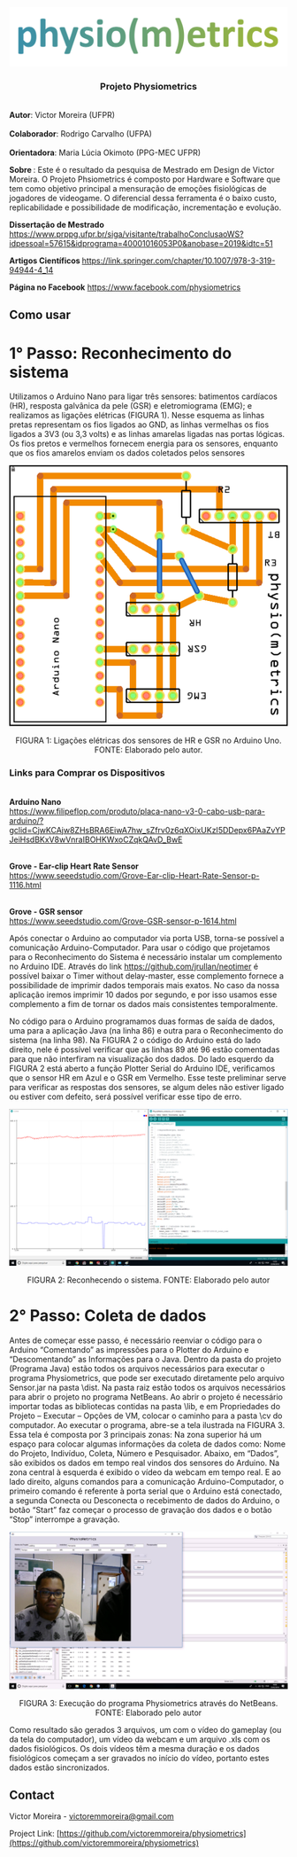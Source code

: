 <p align="center">
    <img src="Imagens/Physio(m)etrics.png" >

  <h3 align="center">Projeto Physiometrics</h3>
</p>


<br><b> Autor</b>: Victor Moreira (UFPR) </br>
<br><b>Colaborador</b>: Rodrigo Carvalho (UFPA) </br>
<br><b>Orientadora</b>: Maria Lúcia Okimoto (PPG-MEC UFPR) </br>

<b> Sobre </b> : Este é o resultado da pesquisa de Mestrado em Design de Victor Moreira. O Projeto Phsiometrics é composto por Hardware e Software que tem como objetivo principal a mensuração de emoções fisiológicas de jogadores de videogame. O diferencial dessa ferramenta é o baixo custo, replicabilidade e possibilidade de modificação, incrementação e evolução. 

<b>Dissertação de Mestrado</b>
https://www.prppg.ufpr.br/siga/visitante/trabalhoConclusaoWS?idpessoal=57615&idprograma=40001016053P0&anobase=2019&idtc=51

<b>Artigos Científicos </b>
https://link.springer.com/chapter/10.1007/978-3-319-94944-4_14

<b>Página no Facebook</b>
https://www.facebook.com/physiometrics

<!-- ABOUT THE PROJECT -->
## Como usar

# 1° Passo: Reconhecimento do sistema
Utilizamos o Arduino Nano para ligar três sensores: batimentos cardíacos (HR), resposta galvânica da pele (GSR) e eletromiograma (EMG); e realizamos as ligações elétricas (FIGURA 1). Nesse esquema as linhas pretas representam os fios ligados ao GND, as linhas vermelhas os fios ligados a 3V3 (ou 3,3 volts) e as linhas amarelas ligadas nas portas lógicas. Os fios pretos e vermelhos fornecem energia para os sensores, enquanto que os fios amarelos enviam os dados coletados pelos sensores

<p align="center">
    <img src="Imagens/Placa PhysioMetrics_v3_pcb.png" >

<p align="center"> FIGURA 1: Ligações elétricas dos sensores de HR e GSR no Arduino Uno.
FONTE: Elaborado pelo autor. </p>
</p>


### Links para Comprar os Dispositivos

<br><b>Arduino Nano</b></br>
https://www.filipeflop.com/produto/placa-nano-v3-0-cabo-usb-para-arduino/?gclid=CjwKCAjw8ZHsBRA6EiwA7hw_sZfrv0z6qXOixUKzI5DDepx6PAaZvYPJeiHsdBKxV8wVnraIBOHKWxoCZqkQAvD_BwE

<br><b>Grove - Ear-clip Heart Rate Sensor</b></br>
https://www.seeedstudio.com/Grove-Ear-clip-Heart-Rate-Sensor-p-1116.html

<br><b>Grove - GSR sensor</b></br>
https://www.seeedstudio.com/Grove-GSR-sensor-p-1614.html

Após conectar o Arduino ao computador via porta USB, torna-se possível a comunicação Arduino-Computador. Para usar o código que projetamos para o Reconhecimento do Sistema é necessário instalar um complemento no Arduino IDE. Através do link https://github.com/jrullan/neotimer é possível baixar o Timer without delay-master, esse complemento fornece a possibilidade de imprimir dados temporais mais exatos. No caso da nossa aplicação iremos imprimir 10 dados por segundo, e por isso usamos esse complemento a fim de tornar os dados mais consistentes temporalmente.

No código para o Arduino programamos duas formas de saída de dados, uma para a aplicação Java (na linha 86) e outra para o Reconhecimento do sistema (na linha 98). Na FIGURA 2 o código do Arduino está do lado direito, nele é possível verificar que as linhas 89 até 96 estão comentadas para que não interfiram na visualização dos dados. Do lado esquerdo da FIGURA 2 está aberto a função Plotter Serial do Arduino IDE, verificamos que o sensor HR em Azul e o GSR em Vermelho. Esse teste preliminar serve para verificar as respostas dos sensores, se algum deles não estiver ligado ou estiver com defeito, será possível verificar esse tipo de erro.

<p align="center">
    <img src="Imagens/print 2.png" >

<p align="center"> FIGURA 2: Reconhecendo o sistema. 
FONTE: Elaborado pelo autor </p>
</p>


# 2° Passo: Coleta de dados

Antes de começar esse passo, é necessário reenviar o código para o Arduino “Comentando” as impressões para o Plotter do Arduino e “Descomentando” as Informações para o Java. Dentro da pasta do projeto (Programa Java) estão todos os arquivos necessários para executar o programa Physiometrics, que pode ser executado diretamente pelo arquivo Sensor.jar na pasta \dist. Na pasta raiz estão todos os arquivos necessários para abrir o projeto no programa NetBeans. Ao abrir o projeto é necessário importar todas as bibliotecas contidas na pasta \lib, e em Propriedades do Projeto – Executar – Opções de VM, colocar o caminho para a pasta \cv do computador. Ao executar o programa, abre-se a tela ilustrada na FIGURA 3. Essa tela é composta por 3 principais zonas: Na zona superior há um espaço para colocar algumas informações da coleta de dados como: Nome do Projeto, Indivíduo, Coleta, Número e Pesquisador. Abaixo, em “Dados”, são exibidos os dados em tempo real vindos dos sensores do Arduino. Na zona central à esquerda é exibido o vídeo da webcam em tempo real. E ao lado direito, alguns comandos para a comunicação Arduino-Computador, o primeiro comando é referente à porta serial que o Arduino está conectado, a segunda Conecta ou Desconecta o recebimento de dados do Arduino, o botão “Start” faz começar o processo de gravação dos dados e o botão “Stop” interrompe a gravação.


<p align="center">
    <img src="Imagens/Projeto_LabErg_Participante_Fernando_Coleta__n_1tela.mp4_snapshot_00.02_[2018.03.06_13.20.48].jpg" >

<p align="center"> FIGURA 3: Execução do programa Physiometrics através do NetBeans. 
FONTE: Elaborado pelo autor </p>
</p>


Como resultado são gerados 3 arquivos, um com o vídeo do gameplay (ou da tela do computador), um vídeo da webcam e um arquivo .xls com os dados fisiológicos. Os dois vídeos têm a mesma duração e os dados fisiológicos começam a ser gravados no início do vídeo, portanto estes dados estão sincronizados.

<!-- CONTACT -->
## Contact

Victor Moreira - victoremmoreira@gmail.com

Project Link: [https://github.com/victoremmoreira/physiometrics](https://github.com/victoremmoreira/physiometrics)

